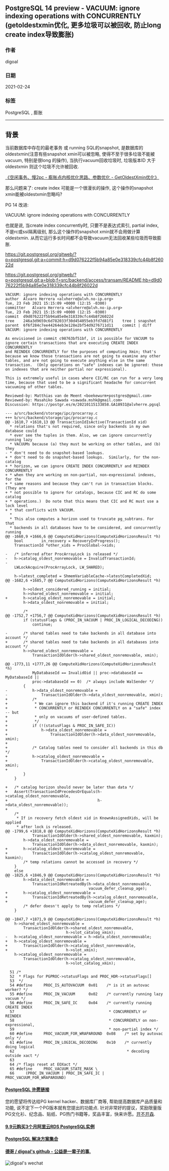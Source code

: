 ## PostgreSQL 14 preview - VACUUM: ignore indexing operations with CONCURRENTLY  (getoldestxmin优化, 更多垃圾可以被回收, 防止long create index导致膨胀)  
    
### 作者    
digoal    
    
### 日期    
2021-02-24    
    
### 标签    
PostgreSQL , 膨胀     
    
----    
    
## 背景    
当前数据库中存在的最老事务 或 running SQL的snapshot, 是数据库的oldestxmin(注意有些snapshot xmin可以被忽略, 使得不至于很多垃圾不能被vacuum, 特别是很long 的操作), 当执行vacuum回收垃圾时, 垃圾版本ID 大于 oldestxmin 则这个垃圾不允许被回收.     
    
[《空闲事务、慢2pc - 膨胀点内核优化思路、参数优化 - GetOldestXmin优化》](../201907/20190720_01.md)      
    
那么问题来了: create index 可能是一个很漫长的操作, 这个操作的snapshot xmin能被oldestxmin忽略吗?      
    
PG 14 改进:    
    
VACUUM: ignore indexing operations with CONCURRENTLY    
    
也就是说, 当create index concurrently时, 只要不是表达式索引, partial index, 不是rc或ssi隔离级别, 那么这个操作的snapshot xmin就不会用做计算oldestxmin. 从而它运行多长时间都不会导致vacuum无法回收某些垃圾而导致膨胀.     
    
https://git.postgresql.org/gitweb/?p=postgresql.git;a=commit;h=d9d076222f5b94a85e0e318339cfc44b8f26022d    
    
https://git.postgresql.org/gitweb/?p=postgresql.git;a=blob;f=src/backend/access/transam/README;hb=d9d076222f5b94a85e0e318339cfc44b8f26022d    
    
```    
VACUUM: ignore indexing operations with CONCURRENTLY    
author	Alvaro Herrera <alvherre@alvh.no-ip.org>	    
Tue, 23 Feb 2021 15:15:09 +0000 (12:15 -0300)    
committer	Alvaro Herrera <alvherre@alvh.no-ip.org>	    
Tue, 23 Feb 2021 15:15:09 +0000 (12:15 -0300)    
commit	d9d076222f5b94a85e0e318339cfc44b8f26022d    
tree	246a3d9659c6d782033f30d454055eb3fd7d81f1	tree | snapshot    
parent	6f6f284c7ee44264eb3e128e2bf54d9276711d11	commit | diff    
VACUUM: ignore indexing operations with CONCURRENTLY    
    
As envisioned in commit c98763bf51bf, it is possible for VACUUM to    
ignore certain transactions that are executing CREATE INDEX CONCURRENTLY    
and REINDEX CONCURRENTLY for the purposes of computing Xmin; that's    
because we know those transactions are not going to examine any other    
tables, and are not going to execute anything else in the same    
transaction.  (Only operations on "safe" indexes can be ignored: those    
on indexes that are neither partial nor expressional).    
    
This is extremely useful in cases where CIC/RC can run for a very long    
time, because that used to be a significant headache for concurrent    
vacuuming of other tables.    
    
Reviewed-by: Matthias van de Meent <boekewurm+postgres@gmail.com>    
Reviewed-by: Masahiko Sawada <sawada.mshk@gmail.com>    
Discussion: https://postgr.es/m/20210115133858.GA18931@alvherre.pgsql    
```    
    
```    
--- a/src/backend/storage/ipc/procarray.c    
+++ b/src/backend/storage/ipc/procarray.c    
@@ -1610,7 +1610,13 @@ TransactionIdIsActive(TransactionId xid)    
  * relations that's not required, since only backends in my own database could    
  * ever see the tuples in them. Also, we can ignore concurrently running lazy    
  * VACUUMs because (a) they must be working on other tables, and (b) they    
- * don't need to do snapshot-based lookups.    
+ * don't need to do snapshot-based lookups.  Similarly, for the non-catalog    
+ * horizon, we can ignore CREATE INDEX CONCURRENTLY and REINDEX CONCURRENTLY    
+ * when they are working on non-partial, non-expressional indexes, for the    
+ * same reasons and because they can't run in transaction blocks.  (They are    
+ * not possible to ignore for catalogs, because CIC and RC do some catalog    
+ * operations.)  Do note that this means that CIC and RC must use a lock level    
+ * that conflicts with VACUUM.    
  *    
  * This also computes a horizon used to truncate pg_subtrans. For that    
  * backends in all databases have to be considered, and concurrently running    
@@ -1660,9 +1666,6 @@ ComputeXidHorizons(ComputeXidHorizonsResult *h)    
    bool        in_recovery = RecoveryInProgress();    
    TransactionId *other_xids = ProcGlobal->xids;    
     
-   /* inferred after ProcArrayLock is released */    
-   h->catalog_oldest_nonremovable = InvalidTransactionId;    
-    
    LWLockAcquire(ProcArrayLock, LW_SHARED);    
     
    h->latest_completed = ShmemVariableCache->latestCompletedXid;    
@@ -1682,6 +1685,7 @@ ComputeXidHorizons(ComputeXidHorizonsResult *h)    
     
        h->oldest_considered_running = initial;    
        h->shared_oldest_nonremovable = initial;    
+       h->catalog_oldest_nonremovable = initial;    
        h->data_oldest_nonremovable = initial;    
     
        /*    
@@ -1752,7 +1756,7 @@ ComputeXidHorizons(ComputeXidHorizonsResult *h)    
        if (statusFlags & (PROC_IN_VACUUM | PROC_IN_LOGICAL_DECODING))    
            continue;    
     
-       /* shared tables need to take backends in all database into account */    
+       /* shared tables need to take backends in all databases into account */    
        h->shared_oldest_nonremovable =    
            TransactionIdOlder(h->shared_oldest_nonremovable, xmin);    
     
@@ -1773,11 +1777,26 @@ ComputeXidHorizons(ComputeXidHorizonsResult *h)    
            MyDatabaseId == InvalidOid || proc->databaseId == MyDatabaseId ||    
            proc->databaseId == 0)  /* always include WalSender */    
        {    
-           h->data_oldest_nonremovable =    
-               TransactionIdOlder(h->data_oldest_nonremovable, xmin);    
+           /*    
+            * We can ignore this backend if it's running CREATE INDEX    
+            * CONCURRENTLY or REINDEX CONCURRENTLY on a "safe" index -- but    
+            * only on vacuums of user-defined tables.    
+            */    
+           if (!(statusFlags & PROC_IN_SAFE_IC))    
+               h->data_oldest_nonremovable =    
+                   TransactionIdOlder(h->data_oldest_nonremovable, xmin);    
+    
+           /* Catalog tables need to consider all backends in this db */    
+           h->catalog_oldest_nonremovable =    
+               TransactionIdOlder(h->catalog_oldest_nonremovable, xmin);    
+    
        }    
    }    
     
+   /* catalog horizon should never be later than data */    
+   Assert(TransactionIdPrecedesOrEquals(h->catalog_oldest_nonremovable,    
+                                        h->data_oldest_nonremovable));    
+    
    /*    
     * If in recovery fetch oldest xid in KnownAssignedXids, will be applied    
     * after lock is released.    
@@ -1799,6 +1818,8 @@ ComputeXidHorizons(ComputeXidHorizonsResult *h)    
            TransactionIdOlder(h->shared_oldest_nonremovable, kaxmin);    
        h->data_oldest_nonremovable =    
            TransactionIdOlder(h->data_oldest_nonremovable, kaxmin);    
+       h->catalog_oldest_nonremovable =    
+           TransactionIdOlder(h->catalog_oldest_nonremovable, kaxmin);    
        /* temp relations cannot be accessed in recovery */    
    }    
    else    
@@ -1825,6 +1846,9 @@ ComputeXidHorizons(ComputeXidHorizonsResult *h)    
        h->data_oldest_nonremovable =    
            TransactionIdRetreatedBy(h->data_oldest_nonremovable,    
                                     vacuum_defer_cleanup_age);    
+       h->catalog_oldest_nonremovable =    
+           TransactionIdRetreatedBy(h->catalog_oldest_nonremovable,    
+                                    vacuum_defer_cleanup_age);    
        /* defer doesn't apply to temp relations */    
    }    
     
@@ -1847,7 +1871,9 @@ ComputeXidHorizons(ComputeXidHorizonsResult *h)    
    h->shared_oldest_nonremovable =    
        TransactionIdOlder(h->shared_oldest_nonremovable,    
                           h->slot_catalog_xmin);    
-   h->catalog_oldest_nonremovable = h->data_oldest_nonremovable;    
+   h->catalog_oldest_nonremovable =    
+       TransactionIdOlder(h->catalog_oldest_nonremovable,    
+                          h->slot_xmin);    
    h->catalog_oldest_nonremovable =    
        TransactionIdOlder(h->catalog_oldest_nonremovable,    
                           h->slot_catalog_xmin);    
```    
    
```    
  51 /*    
  52  * Flags for PGPROC->statusFlags and PROC_HDR->statusFlags[]    
  53  */    
  54 #define     PROC_IS_AUTOVACUUM  0x01    /* is it an autovac worker? */    
  55 #define     PROC_IN_VACUUM      0x02    /* currently running lazy vacuum */    
  56 #define     PROC_IN_SAFE_IC     0x04    /* currently running CREATE INDEX    
  57                                          * CONCURRENTLY or REINDEX    
  58                                          * CONCURRENTLY on non-expressional,    
  59                                          * non-partial index */    
  60 #define     PROC_VACUUM_FOR_WRAPAROUND  0x08    /* set by autovac only */    
  61 #define     PROC_IN_LOGICAL_DECODING    0x10    /* currently doing logical    
  62                                                  * decoding outside xact */    
  63     
  64 /* flags reset at EOXact */    
  65 #define     PROC_VACUUM_STATE_MASK \    
  66     (PROC_IN_VACUUM | PROC_IN_SAFE_IC | PROC_VACUUM_FOR_WRAPAROUND)    
```    
  
  
#### [PostgreSQL 许愿链接](https://github.com/digoal/blog/issues/76 "269ac3d1c492e938c0191101c7238216")
您的愿望将传达给PG kernel hacker、数据库厂商等, 帮助提高数据库产品质量和功能, 说不定下一个PG版本就有您提出的功能点. 针对非常好的提议，奖励限量版PG文化衫、纪念品、贴纸、PG热门书籍等，奖品丰富，快来许愿。[开不开森](https://github.com/digoal/blog/issues/76 "269ac3d1c492e938c0191101c7238216").  
  
  
#### [9.9元购买3个月阿里云RDS PostgreSQL实例](https://www.aliyun.com/database/postgresqlactivity "57258f76c37864c6e6d23383d05714ea")
  
  
#### [PostgreSQL 解决方案集合](https://yq.aliyun.com/topic/118 "40cff096e9ed7122c512b35d8561d9c8")
  
  
#### [德哥 / digoal's github - 公益是一辈子的事.](https://github.com/digoal/blog/blob/master/README.md "22709685feb7cab07d30f30387f0a9ae")
  
  
![digoal's wechat](../pic/digoal_weixin.jpg "f7ad92eeba24523fd47a6e1a0e691b59")
  
